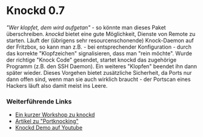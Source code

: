 # Knockd 0.7

*"Wer klopfet, dem wird aufgetan"* - so könnte man dieses Paket
überschreiben. *knockd* bietet eine gute Möglichkeit, Dienste von Remote
zu starten. Läuft der (übrigens sehr resourcenschonende) Knock-Daemon
auf der Fritzbox, so kann man z.B. - bei entsprechender Konfiguration -
durch das korrekte "Klopfzeichen" signalisieren, dass man "rein
möchte". Wurde der richtige "Knock Code" gesendet, startet knockd das
zugehörige Programm (z.B. den SSH Daemon). Ein weiteres "Klopfen"
beendet ihn dann später wieder. Dieses Vorgehen bietet zusätzliche
Sicherheit, da Ports nur dann offen sind, wenn man sie auch wirklich
braucht - der Portscan eines Hackers läuft also damit meist ins Leere.

### Weiterführende Links

-   [Ein kurzer Workshop zu
    knockd](http://wiki.hetzner.de/index.php/Knockd)
-   [Artikel zu
    "Portknocking"](http://blog.roothell.org/archives/146-Portknocking-Tools-Teil-1-knockd.html)
-   [Knockd Demo auf
    Youtube](http://www.youtube.com/watch?v=EbzrLPf6D7Y)

